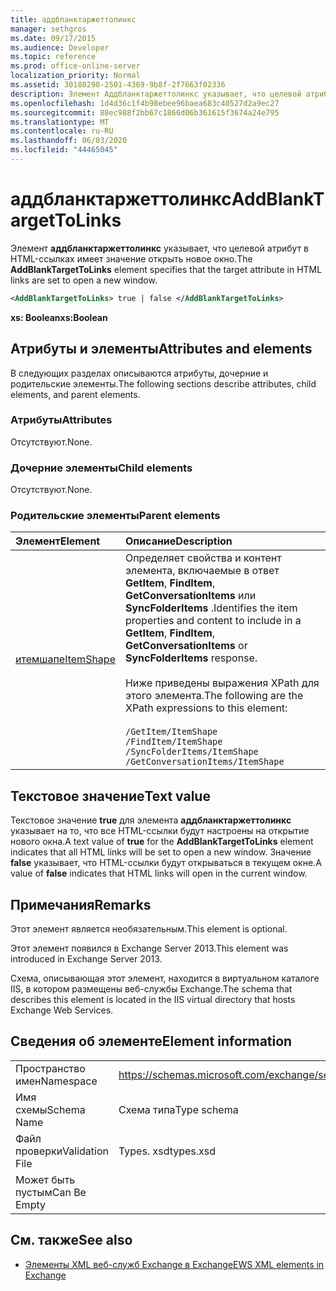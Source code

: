 ```yaml
---
title: аддбланктаржеттолинкс
manager: sethgros
ms.date: 09/17/2015
ms.audience: Developer
ms.topic: reference
ms.prod: office-online-server
localization_priority: Normal
ms.assetid: 30180298-2501-4369-9b8f-2f7663f02336
description: Элемент Аддбланктаржеттолинкс указывает, что целевой атрибут в HTML-ссылках имеет значение открыть новое окно.
ms.openlocfilehash: 1d4d36c1f4b98ebee96baea683c40527d2a9ec27
ms.sourcegitcommit: 88ec988f2bb67c1866d06b361615f3674a24e795
ms.translationtype: MT
ms.contentlocale: ru-RU
ms.lasthandoff: 06/03/2020
ms.locfileid: "44465045"
---
```

# <a name="addblanktargettolinks"></a><span data-ttu-id="606be-103">аддбланктаржеттолинкс</span><span class="sxs-lookup"><span data-stu-id="606be-103">AddBlankTargetToLinks</span></span>

<span data-ttu-id="606be-104">Элемент **аддбланктаржеттолинкс** указывает, что целевой атрибут в HTML-ссылках имеет значение открыть новое окно.</span><span class="sxs-lookup"><span data-stu-id="606be-104">The **AddBlankTargetToLinks** element specifies that the target attribute in HTML links are set to open a new window.</span></span> 
  
```XML
<AddBlankTargetToLinks> true | false </AddBlankTargetToLinks>
```

<span data-ttu-id="606be-105">**xs: Boolean**</span><span class="sxs-lookup"><span data-stu-id="606be-105">**xs:Boolean**</span></span>

## <a name="attributes-and-elements"></a><span data-ttu-id="606be-106">Атрибуты и элементы</span><span class="sxs-lookup"><span data-stu-id="606be-106">Attributes and elements</span></span>

<span data-ttu-id="606be-107">В следующих разделах описываются атрибуты, дочерние и родительские элементы.</span><span class="sxs-lookup"><span data-stu-id="606be-107">The following sections describe attributes, child elements, and parent elements.</span></span>
  
### <a name="attributes"></a><span data-ttu-id="606be-108">Атрибуты</span><span class="sxs-lookup"><span data-stu-id="606be-108">Attributes</span></span>

<span data-ttu-id="606be-109">Отсутствуют.</span><span class="sxs-lookup"><span data-stu-id="606be-109">None.</span></span>
  
### <a name="child-elements"></a><span data-ttu-id="606be-110">Дочерние элементы</span><span class="sxs-lookup"><span data-stu-id="606be-110">Child elements</span></span>

<span data-ttu-id="606be-111">Отсутствуют.</span><span class="sxs-lookup"><span data-stu-id="606be-111">None.</span></span>
  
### <a name="parent-elements"></a><span data-ttu-id="606be-112">Родительские элементы</span><span class="sxs-lookup"><span data-stu-id="606be-112">Parent elements</span></span>

|<span data-ttu-id="606be-113">**Элемент**</span><span class="sxs-lookup"><span data-stu-id="606be-113">**Element**</span></span>|<span data-ttu-id="606be-114">**Описание**</span><span class="sxs-lookup"><span data-stu-id="606be-114">**Description**</span></span>|
|:-----|:-----|
|[<span data-ttu-id="606be-115">итемшапе</span><span class="sxs-lookup"><span data-stu-id="606be-115">ItemShape</span></span>](itemshape.md) <br/> | <span data-ttu-id="606be-116">Определяет свойства и контент элемента, включаемые в ответ **GetItem**, **FindItem**, **GetConversationItems** или **SyncFolderItems** .</span><span class="sxs-lookup"><span data-stu-id="606be-116">Identifies the item properties and content to include in a **GetItem**, **FindItem**, **GetConversationItems** or **SyncFolderItems** response.</span></span><br/><br/>  <span data-ttu-id="606be-117">Ниже приведены выражения XPath для этого элемента.</span><span class="sxs-lookup"><span data-stu-id="606be-117">The following are the XPath expressions to this element:</span></span><br/><br/>  `/GetItem/ItemShape` <br/>  `/FindItem/ItemShape` <br/>  `/SyncFolderItems/ItemShape` <br/>  `/GetConversationItems/ItemShape` <br/> |
   
## <a name="text-value"></a><span data-ttu-id="606be-118">Текстовое значение</span><span class="sxs-lookup"><span data-stu-id="606be-118">Text value</span></span>

<span data-ttu-id="606be-119">Текстовое значение **true** для элемента **аддбланктаржеттолинкс** указывает на то, что все HTML-ссылки будут настроены на открытие нового окна.</span><span class="sxs-lookup"><span data-stu-id="606be-119">A text value of **true** for the **AddBlankTargetToLinks** element indicates that all HTML links will be set to open a new window.</span></span> <span data-ttu-id="606be-120">Значение **false** указывает, что HTML-ссылки будут открываться в текущем окне.</span><span class="sxs-lookup"><span data-stu-id="606be-120">A value of **false** indicates that HTML links will open in the current window.</span></span> 
  
## <a name="remarks"></a><span data-ttu-id="606be-121">Примечания</span><span class="sxs-lookup"><span data-stu-id="606be-121">Remarks</span></span>

<span data-ttu-id="606be-122">Этот элемент является необязательным.</span><span class="sxs-lookup"><span data-stu-id="606be-122">This element is optional.</span></span>
  
<span data-ttu-id="606be-123">Этот элемент появился в Exchange Server 2013.</span><span class="sxs-lookup"><span data-stu-id="606be-123">This element was introduced in Exchange Server 2013.</span></span>
  
<span data-ttu-id="606be-124">Схема, описывающая этот элемент, находится в виртуальном каталоге IIS, в котором размещены веб-службы Exchange.</span><span class="sxs-lookup"><span data-stu-id="606be-124">The schema that describes this element is located in the IIS virtual directory that hosts Exchange Web Services.</span></span>
  
## <a name="element-information"></a><span data-ttu-id="606be-125">Сведения об элементе</span><span class="sxs-lookup"><span data-stu-id="606be-125">Element information</span></span>

|||
|:-----|:-----|
|<span data-ttu-id="606be-126">Пространство имен</span><span class="sxs-lookup"><span data-stu-id="606be-126">Namespace</span></span>  <br/> |https://schemas.microsoft.com/exchange/services/2006/types  <br/> |
|<span data-ttu-id="606be-127">Имя схемы</span><span class="sxs-lookup"><span data-stu-id="606be-127">Schema Name</span></span>  <br/> |<span data-ttu-id="606be-128">Схема типа</span><span class="sxs-lookup"><span data-stu-id="606be-128">Type schema</span></span>  <br/> |
|<span data-ttu-id="606be-129">Файл проверки</span><span class="sxs-lookup"><span data-stu-id="606be-129">Validation File</span></span>  <br/> |<span data-ttu-id="606be-130">Types. xsd</span><span class="sxs-lookup"><span data-stu-id="606be-130">types.xsd</span></span>  <br/> |
|<span data-ttu-id="606be-131">Может быть пустым</span><span class="sxs-lookup"><span data-stu-id="606be-131">Can Be Empty</span></span>  <br/> ||
   
## <a name="see-also"></a><span data-ttu-id="606be-132">См. также</span><span class="sxs-lookup"><span data-stu-id="606be-132">See also</span></span>

- [<span data-ttu-id="606be-133">Элементы XML веб-служб Exchange в Exchange</span><span class="sxs-lookup"><span data-stu-id="606be-133">EWS XML elements in Exchange</span></span>](ews-xml-elements-in-exchange.md)

